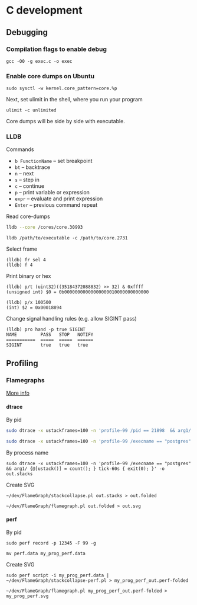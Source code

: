 # C development

## Debugging

### Compilation flags to enable debug

```shell
gcc -O0 -g exec.c -o exec
```

### Enable core dumps on Ubuntu
```shell
sudo sysctl -w kernel.core_pattern=core.%p
```

Next, set ulimit in the shell, where you run your program
```shell
ulimit -c unlimited
```
Core dumps will be side by side with executable.

### LLDB

Commands

* `b FunctionName` – set breakpoint
* `bt` – backtrace
* `n` – next
* `s` – step in
* `c` – continue
* `p` – print variable or expression
* `expr` – evaluate and print expression
* `Enter` – previous command repeat

Read core-dumps

```bash
lldb --core /cores/core.30993
```
```shell
lldb /path/to/executable -c /path/to/core.2731
```

Select frame

```
(lldb) fr sel 4
(lldb) f 4
```

Print binary or hex

```
(lldb) p/t (uint32)((35184372088832) >> 32) & 0xffff
(unsigned int) $0 = 0b00000000000000000010000000000000
```

```
(lldb) p/x 100500
(int) $2 = 0x00018894
```

Change signal handling rules (e.g. allow SIGINT pass)

```
(lldb) pro hand -p true SIGINT
NAME         PASS   STOP   NOTIFY
===========  =====  =====  ======
SIGINT       true   true   true 
```

## Profiling

### Flamegraphs

[More info](http://www.brendangregg.com/FlameGraphs/cpuflamegraphs.html#DTrace)

#### dtrace
By pid
```bash
sudo dtrace -x ustackframes=100 -n 'profile-99 /pid == 21898  && arg1/ {@[ustack()] = count(); } tick-60s { exit(0); }' -o out.stacks
```

```bash
sudo dtrace -x ustackframes=100 -n 'profile-99 /execname == "postgres" && arg1/ {@[ustack()] = count(); } tick-60s { exit(0); }' -p 21800  -o out.stacks
```

By process name
```
sudo dtrace -x ustackframes=100 -n 'profile-99 /execname == "postgres" && arg1/ {@[ustack()] = count(); } tick-60s { exit(0); }' -o out.stacks
```

Create SVG
```shell
~/dev/FlameGraph/stackcollapse.pl out.stacks > out.folded
```
```shell
~/dev/FlameGraph/flamegraph.pl out.folded > out.svg
```

#### perf
By pid
```shell
sudo perf record -p 12345 -F 99 -g
```

```shell
mv perf.data my_prog_perf.data
```

Create SVG
```shell
sudo perf script -i my_prog_perf.data | ~/dev/FlameGraph/stackcollapse-perf.pl > my_prog_perf_out.perf-folded
```
```shell
~/dev/FlameGraph/flamegraph.pl my_prog_perf_out.perf-folded > my_prog_perf.svg
```

